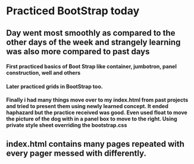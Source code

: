 # Practiced BootStrap today
## Day went most smoothly as compared to the other days of the week and strangely learning was also more compared to past days
#### First practiced basics of Boot Strap like container, jumbotron, panel construction, well and others
#### Later practiced grids in BootStrap too.
#### Finally i had many things move over to my index.html from past projects and tried to present them using newly learned concept. It ended haphazard but the practice received was good. Even used float to move the picture of the dog with in a panel box to move to the right. Using private style sheet overriding the bootstrap.css

## index.html contains many pages repeated with every pager messed with differently.
